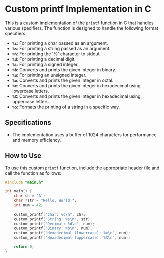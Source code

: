 # Custom printf Implementation in C

This is a custom implementation of the `printf` function in C that handles various specifiers. The function is designed to handle the following format specifiers:

- **`%c`**: For printing a char passed as an argument.
- **`%s`**: For printing a string passed as an argument.
- **`%%`**: For printing the '%' character to stdout.
- **`%d`**: For printing a decimal digit.
- **`%i`**: For printing a signed integer.
- **`%b`**: Converts and prints the given integer in binary.
- **`%u`**: For printing an unsigned integer.
- **`%o`**: Converts and prints the given integer in octal.
- **`%x`**: Converts and prints the given integer in hexadecimal using lowercase letters.
- **`%X`**: Converts and prints the given integer in hexadecimal using uppercase letters.
- **`%S`**: Formats the printing of a string in a specific way.

## Specifications

- The implementation uses a buffer of 1024 characters for performance and memory efficiency.

## How to Use

To use this custom `printf` function, include the appropriate header file and call the function as follows:

```c
#include "main.h"

int main() {
    char ch = 'A';
    char *str = "Hello, World!";
    int num = 42;
    
    custom_printf("Char: %c\n", ch);
    custom_printf("String: %s\n", str);
    custom_printf("Decimal: %d\n", num);
    custom_printf("Binary: %b\n", num);
    custom_printf("Hexadecimal (lowercase): %x\n", num);
    custom_printf("Hexadecimal (uppercase): %X\n", num);

    return 0;
}

